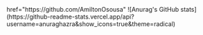 
<div>
  <a> href="https://github.com/AmiltonOsousa"</a>
  ![Anurag's GitHub stats](https://github-readme-stats.vercel.app/api?username=anuraghazra&show_icons=true&theme=radical)
</div>
